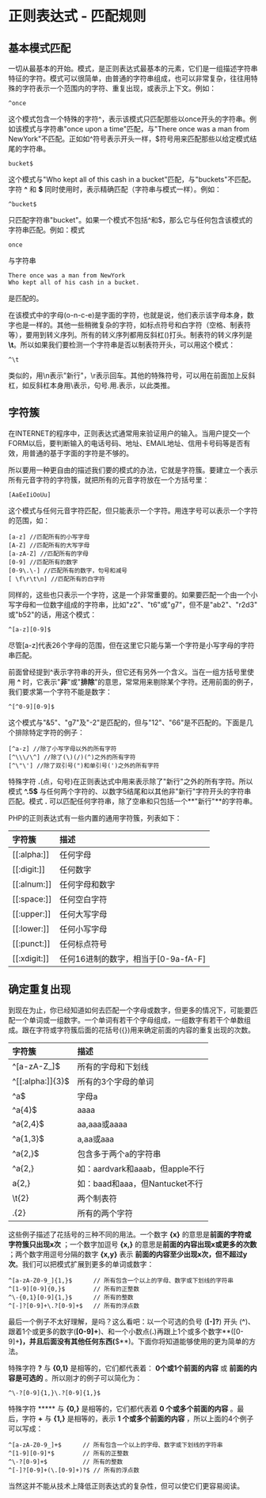 # 正则表达式 - 匹配规则

## 基本模式匹配

一切从最基本的开始。模式，是正则表达式最基本的元素，它们是一组描述字符串特征的字符。模式可以很简单，由普通的字符串组成，也可以非常复杂，往往用特殊的字符表示一个范围内的字符、重复出现，或表示上下文。例如：

```
^once
```

这个模式包含一个特殊的字符^，表示该模式只匹配那些以once开头的字符串。例如该模式与字符串"once upon a time"匹配，与"There once was a man from NewYork"不匹配。正如如^符号表示开头一样，$符号用来匹配那些以给定模式结尾的字符串。

```
bucket$
```

这个模式与"Who kept all of this cash in a bucket"匹配，与"buckets"不匹配。字符 **^** 和 **$** 同时使用时，表示精确匹配（字符串与模式一样）。例如：

```
^bucket$
```

只匹配字符串"bucket"。如果一个模式不包括^和$，那么它与任何包含该模式的字符串匹配。例如：模式

```
once
```

与字符串

```
There once was a man from NewYork
Who kept all of his cash in a bucket.
```

是匹配的。

在该模式中的字母(o-n-c-e)是字面的字符，也就是说，他们表示该字母本身，数字也是一样的。其他一些稍微复杂的字符，如标点符号和白字符（空格、制表符等），要用到转义序列。所有的转义序列都用反斜杠(\)打头。制表符的转义序列是 **\t**。所以如果我们要检测一个字符串是否以制表符开头，可以用这个模式：

```
^\t 
```

类似的，用\n表示"新行"，\r表示回车。其他的特殊符号，可以用在前面加上反斜杠，如反斜杠本身用\\表示，句号.用\.表示，以此类推。

## 字符簇

在INTERNET的程序中，正则表达式通常用来验证用户的输入。当用户提交一个FORM以后，要判断输入的电话号码、地址、EMAIL地址、信用卡号码等是否有效，用普通的基于字面的字符是不够的。

所以要用一种更自由的描述我们要的模式的办法，它就是字符簇。要建立一个表示所有元音字符的字符簇，就把所有的元音字符放在一个方括号里：

```
[AaEeIiOoUu]
```

这个模式与任何元音字符匹配，但只能表示一个字符。用连字号可以表示一个字符的范围，如：

```
[a-z] //匹配所有的小写字母 
[A-Z] //匹配所有的大写字母 
[a-zA-Z] //匹配所有的字母 
[0-9] //匹配所有的数字 
[0-9\.\-] //匹配所有的数字，句号和减号 
[ \f\r\t\n] //匹配所有的白字符
```

同样的，这些也只表示一个字符，这是一个非常重要的。如果要匹配一个由一个小写字母和一位数字组成的字符串，比如"z2"、"t6"或"g7"，但不是"ab2"、"r2d3" 或"b52"的话，用这个模式：

```
^[a-z][0-9]$
```

尽管[a-z]代表26个字母的范围，但在这里它只能与第一个字符是小写字母的字符串匹配。

前面曾经提到^表示字符串的开头，但它还有另外一个含义。当在一组方括号里使用 **^** 时，它表示"**非**"或"**排除**"的意思，常常用来剔除某个字符。还用前面的例子，我们要求第一个字符不能是数字：

```
^[^0-9][0-9]$
```

这个模式与"&5"、"g7"及"-2"是匹配的，但与"12"、"66"是不匹配的。下面是几个排除特定字符的例子：

```
[^a-z] //除了小写字母以外的所有字符 
[^\\\/\^] //除了(\)(/)(^)之外的所有字符 
[^\"\'] //除了双引号(")和单引号(')之外的所有字符
```

特殊字符 **.**(点，句号)在正则表达式中用来表示除了"新行"之外的所有字符。所以模式 **^.5$** 与任何两个字符的、以数字5结尾和以其他非"新行"字符开头的字符串匹配。模式 **.** 可以匹配任何字符串，除了空串和只包括一个**"新行"**的字符串。

PHP的正则表达式有一些内置的通用字符簇，列表如下：

| 字符簇       | 描述                                |
| :----------- | :---------------------------------- |
| [[:alpha:]]  | 任何字母                            |
| [[:digit:]]  | 任何数字                            |
| [[:alnum:]]  | 任何字母和数字                      |
| [[:space:]]  | 任何空白字符                        |
| [[:upper:]]  | 任何大写字母                        |
| [[:lower:]]  | 任何小写字母                        |
| [[:punct:]]  | 任何标点符号                        |
| [[:xdigit:]] | 任何16进制的数字，相当于[0-9a-fA-F] |



## 确定重复出现

到现在为止，你已经知道如何去匹配一个字母或数字，但更多的情况下，可能要匹配一个单词或一组数字。一个单词有若干个字母组成，一组数字有若干个单数组成。跟在字符或字符簇后面的花括号({})用来确定前面的内容的重复出现的次数。

| 字符簇           | 描述                            |
| :--------------- | :------------------------------ |
| ^[a-zA-Z_]$      | 所有的字母和下划线              |
| ^[[:alpha:]]{3}$ | 所有的3个字母的单词             |
| ^a$              | 字母a                           |
| ^a{4}$           | aaaa                            |
| ^a{2,4}$         | aa,aaa或aaaa                    |
| ^a{1,3}$         | a,aa或aaa                       |
| ^a{2,}$          | 包含多于两个a的字符串           |
| ^a{2,}           | 如：aardvark和aaab，但apple不行 |
| a{2,}            | 如：baad和aaa，但Nantucket不行  |
| \t{2}            | 两个制表符                      |
| .{2}             | 所有的两个字符                  |

这些例子描述了花括号的三种不同的用法。一个数字 **{x}** 的意思是**前面的字符或字符簇只出现x次** ；一个数字加逗号 **{x,}** 的意思是**前面的内容出现x或更多的次数** ；两个数字用逗号分隔的数字 **{x,y}** 表示 **前面的内容至少出现x次，但不超过y次**。我们可以把模式扩展到更多的单词或数字：

```
^[a-zA-Z0-9_]{1,}$      // 所有包含一个以上的字母、数字或下划线的字符串 
^[1-9][0-9]{0,}$        // 所有的正整数 
^\-{0,1}[0-9]{1,}$      // 所有的整数 
^[-]?[0-9]+\.?[0-9]+$   // 所有的浮点数
```

最后一个例子不太好理解，是吗？这么看吧：以一个可选的负号 (**[-]?**) 开头 (**^**)、跟着1个或更多的数字(**[0-9]+**)、和一个小数点(**\.**)再跟上1个或多个数字**([0-9]+**)，并且后面没有其他任何东西(**$**)。下面你将知道能够使用的更为简单的方法。

特殊字符 **?** 与 **{0,1}** 是相等的，它们都代表着： **0个或1个前面的内容** 或 **前面的内容是可选的** 。所以刚才的例子可以简化为：

```
^\-?[0-9]{1,}\.?[0-9]{1,}$
```

特殊字符 ***** 与 **{0,}** 是相等的，它们都代表着 **0 个或多个前面的内容** 。最后，字符 **+** 与 **{1,}** 是相等的，表示 **1 个或多个前面的内容** ，所以上面的4个例子可以写成：

```
^[a-zA-Z0-9_]+$      // 所有包含一个以上的字母、数字或下划线的字符串 
^[1-9][0-9]*$        // 所有的正整数 
^\-?[0-9]+$          // 所有的整数 
^[-]?[0-9]+(\.[0-9]+)?$ // 所有的浮点数
```

当然这并不能从技术上降低正则表达式的复杂性，但可以使它们更容易阅读。